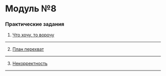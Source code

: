 # Модуль №8
### Практические задания
1. [Что хочу, то ворочу](module_8_1.py)
___
2. [План перехват](module_8_2.py)
___
3. [Некорректность](module_8_3.py)
___